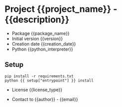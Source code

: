 # Project {{project_name}} - {{description}}
* Package {{package_name}}
* Initial version {{version}}
* Creation date {{creation_date}}
* Python {{python_interpreter}}

## Setup

```
pip install -r requirements.txt
python {{ setup["entrypoint"] }} install
```

* License {{license_type}}

* Contact to {{author}} - {{email}}